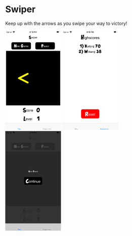 # Swiper
Keep up with the arrows as you swipe your way to victory!

<img src="https://github.com/119thomas/Swiper/blob/master/screenshots/gameplay.png" width=35% height=35%>
<img src="https://github.com/119thomas/Swiper/blob/master/screenshots/highscores.png" width=35% height=35%>
<img src="https://github.com/119thomas/Swiper/blob/master/screenshots/pause.png" width=35% height=35%>
